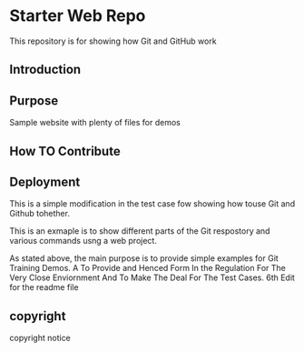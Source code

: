 
# Starter Web Repo

This repository is for showing how Git and GitHub work


## Introduction

## Purpose

Sample website with plenty of files for demos

## How TO Contribute

## Deployment


This is a simple modification in the test case fow showing how touse Git and Github tohether. 


This is an exmaple is to show different parts of the Git respostory and various commands usng a web project.


As stated above, the main purpose is to provide simple examples for Git Training Demos. A To Provide and Henced Form In the Regulation For The Very Close Enviornment And To Make The Deal For The Test Cases.
6th Edit for the readme file

## copyright
copyright notice 
